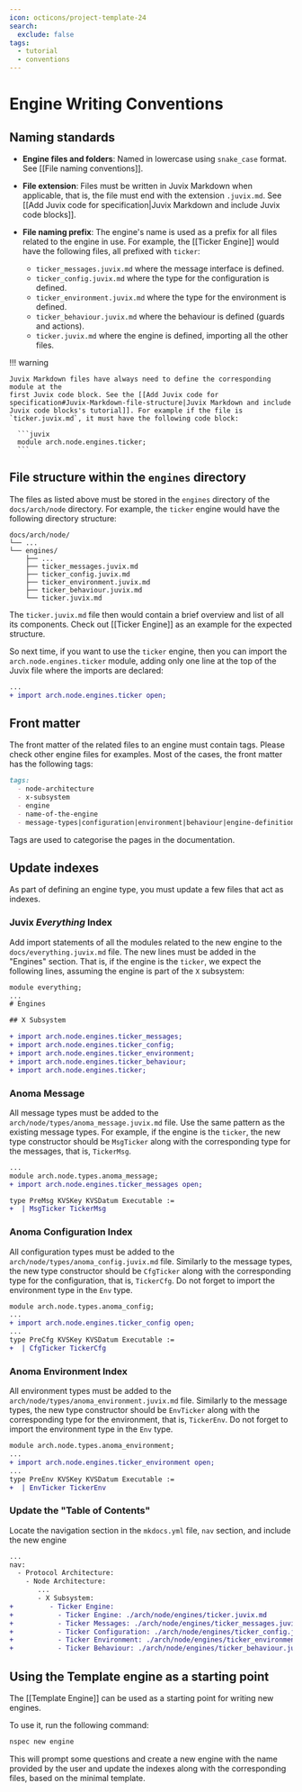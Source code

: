 ```yaml
---
icon: octicons/project-template-24
search:
  exclude: false
tags:
  - tutorial
  - conventions
---
```


# Engine Writing Conventions

## Naming standards

<div class="annotate" markdown>

- **Engine files and folders**: Named in lowercase using `snake_case` format.
  See [[File naming conventions]].

- **File extension**: Files must be written in Juvix Markdown when applicable,
  that is, the file must end with the extension `.juvix.md`. See [[Add Juvix
  code for specification|Juvix Markdown and include Juvix code blocks]].

- **File naming prefix**: The engine's name is used as a prefix for all files
  related to the engine in use. For example, the [[Ticker Engine]] would have
  the following files, all prefixed with `ticker`:

  - `ticker_messages.juvix.md` where the message interface is defined.
  - `ticker_config.juvix.md` where the type for the configuration is defined.
  - `ticker_environment.juvix.md` where the type for the environment is defined.
  - `ticker_behaviour.juvix.md` where the behaviour is defined (guards and actions).
  - `ticker.juvix.md` where the engine is defined, importing all the other files.

</div>

!!! warning

    Juvix Markdown files have always need to define the corresponding module at the
    first Juvix code block. See the [[Add Juvix code for specification#Juvix-Markdown-file-structure|Juvix Markdown and include Juvix code blocks's tutorial]]. For example if the file is
    `ticker.juvix.md`, it must have the following code block:

      ```juvix
      module arch.node.engines.ticker;
      ```

## File structure within the `engines` directory

The files as listed above must be stored in the `engines` directory of the
`docs/arch/node` directory. For example, the `ticker` engine would
have the following directory structure:

```plaintext
docs/arch/node/
└── ...
└── engines/
    ├── ...
    ├── ticker_messages.juvix.md
    ├── ticker_config.juvix.md
    ├── ticker_environment.juvix.md
    ├── ticker_behaviour.juvix.md
    └── ticker.juvix.md
```

The `ticker.juvix.md` file then would contain a brief overview and list of all
its components. Check out [[Ticker Engine]] as an example for the expected
structure.

So next time, if you want to use the `ticker` engine, then you can import the
`arch.node.engines.ticker` module, adding only one line at the top of the Juvix
file where the imports are declared:

```diff
...
+ import arch.node.engines.ticker open;
```

## Front matter

The front matter of the related files to an engine must contain tags. Please
check other engine files for examples. Most of the cases, the front matter has
the following tags:

```markdown
tags:
  - node-architecture
  - x-subsystem
  - engine
  - name-of-the-engine
  - message-types|configuration|environment|behaviour|engine-definition
```

Tags are used to categorise the pages in the documentation.

## Update indexes

As part of defining an engine type, you must update a few files that act as indexes.

### Juvix *Everything* Index

Add import statements of all the modules related to the new engine to the
`docs/everything.juvix.md` file. The new lines must be added in the "Engines"
section. That is, if the engine is the `ticker`, we expect the following lines,
assuming the engine is part of the `X` subsystem:

```diff title="docs/everything.juvix.md"
module everything;
...
# Engines

## X Subsystem

+ import arch.node.engines.ticker_messages;
+ import arch.node.engines.ticker_config;
+ import arch.node.engines.ticker_environment;
+ import arch.node.engines.ticker_behaviour;
+ import arch.node.engines.ticker;
```


### Anoma Message

All message types must be added to the `arch/node/types/anoma_message.juvix.md` file.
Use the same pattern as the existing message types.
For example, if the engine is the `ticker`, the new type constructor should be `MsgTicker`
along with the corresponding type for the messages, that is, `TickerMsg`.

```diff title="arch/node/types/anoma_message.juvix.md"
...
module arch.node.types.anoma_message;
+ import arch.node.engines.ticker_messages open;

type PreMsg KVSKey KVSDatum Executable :=
+  | MsgTicker TickerMsg
```


### Anoma Configuration Index

All configuration types must be added to the `arch/node/types/anoma_config.juvix.md` file.
Similarly to the message types, the new type constructor should be `CfgTicker`
along with the corresponding type for the configuration, that is, `TickerCfg`.
Do not forget to import the environment type in the `Env` type.

```diff title="arch/node/types/anoma_config.juvix.md"
module arch.node.types.anoma_config;
...
+ import arch.node.engines.ticker_config open;
...
type PreCfg KVSKey KVSDatum Executable :=
+  | CfgTicker TickerCfg
```


### Anoma Environment Index

All environment types must be added to the `arch/node/types/anoma_environment.juvix.md` file.
Similarly to the message types, the new type constructor should be `EnvTicker`
along with the corresponding type for the environment, that is, `TickerEnv`.
Do not forget to import the environment type in the `Env` type.

```diff title="arch/node/types/anoma_environment.juvix.md"
module arch.node.types.anoma_environment;
...
+ import arch.node.engines.ticker_environment open;
...
type PreEnv KVSKey KVSDatum Executable :=
+  | EnvTicker TickerEnv
```

### Update the "Table of Contents"

Locate the navigation section in the `mkdocs.yml` file, `nav` section, and include
the new engine

```diff title="mkdocs.yml"
...
nav:
  - Protocol Architecture:
    - Node Architecture:
       ...
       - X Subsystem:
+         - Ticker Engine:
+           - Ticker Engine: ./arch/node/engines/ticker.juvix.md
+           - Ticker Messages: ./arch/node/engines/ticker_messages.juvix.md
+           - Ticker Configuration: ./arch/node/engines/ticker_config.juvix.md
+           - Ticker Environment: ./arch/node/engines/ticker_environment.juvix.md
+           - Ticker Behaviour: ./arch/node/engines/ticker_behaviour.juvix.md
```


## Using the Template engine as a starting point

The [[Template Engine]] can be used as a starting point for writing new engines.

To use it, run the following command:

```bash
nspec new engine
```

This will prompt some questions and create a new engine with the name provided
by the user and update the indexes along with the corresponding files, based on
the minimal template.
